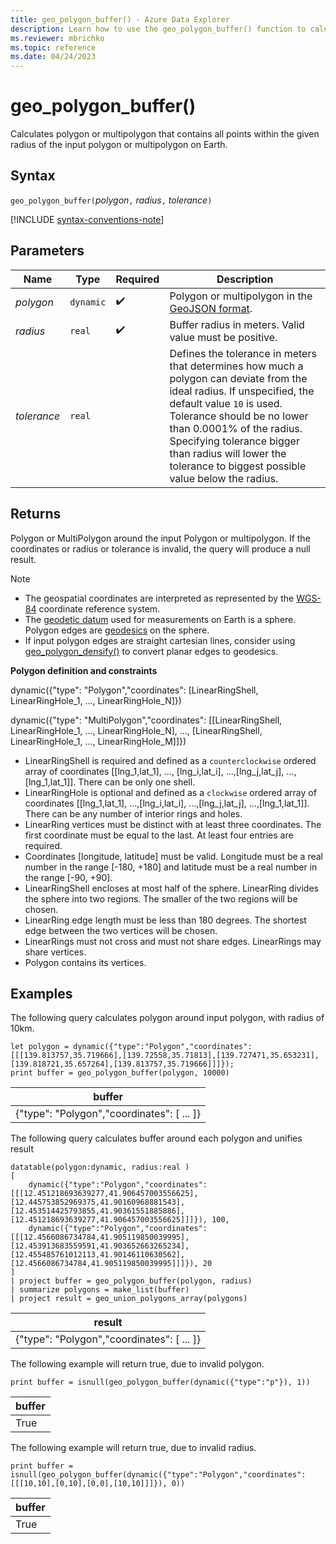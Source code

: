 ```yaml
---
title: geo_polygon_buffer() - Azure Data Explorer
description: Learn how to use the geo_polygon_buffer() function to calculate polygon buffer
ms.reviewer: mbrichko
ms.topic: reference
ms.date: 04/24/2023
---
```

# geo_polygon_buffer()

Calculates polygon or multipolygon that contains all points within the given radius of the input polygon or multipolygon on Earth.

## Syntax

`geo_polygon_buffer(`*polygon*`,` *radius*`,` *tolerance*`)`

[!INCLUDE [syntax-conventions-note](../includes/syntax-conventions-note.md)]

## Parameters

|Name|Type|Required|Description|
|--|--|--|--|
| *polygon* | `dynamic` |  :heavy_check_mark: | Polygon or multipolygon in the [GeoJSON format](https://tools.ietf.org/html/rfc7946).|
| *radius* | `real` |  :heavy_check_mark: | Buffer radius in meters. Valid value must be positive.|
| *tolerance* | `real` || Defines the tolerance in meters that determines how much a polygon can deviate from the ideal radius. If unspecified, the default value `10` is used. Tolerance should be no lower than 0.0001% of the radius. Specifying tolerance bigger than radius will lower the tolerance to biggest possible value below the radius.|

## Returns

Polygon or MultiPolygon around the input Polygon or multipolygon. If the coordinates or radius or tolerance is invalid, the query will produce a null result.

> [!NOTE]
>
> * The geospatial coordinates are interpreted as represented by the [WGS-84](https://earth-info.nga.mil/index.php?dir=wgs84&action=wgs84) coordinate reference system.
> * The [geodetic datum](https://en.wikipedia.org/wiki/Geodetic_datum) used for measurements on Earth is a sphere. Polygon edges are [geodesics](https://en.wikipedia.org/wiki/Geodesic) on the sphere.
> * If input polygon edges are straight cartesian lines, consider using [geo_polygon_densify()](geo-polygon-densify-function.md) to convert planar edges to geodesics.

**Polygon definition and constraints**

dynamic({"type": "Polygon","coordinates": [LinearRingShell, LinearRingHole_1, ..., LinearRingHole_N]})

dynamic({"type": "MultiPolygon","coordinates": [[LinearRingShell, LinearRingHole_1, ..., LinearRingHole_N], ..., [LinearRingShell, LinearRingHole_1, ..., LinearRingHole_M]]})

* LinearRingShell is required and defined as a `counterclockwise` ordered array of coordinates [[lng_1,lat_1], ..., [lng_i,lat_i], ...,[lng_j,lat_j], ...,[lng_1,lat_1]]. There can be only one shell.
* LinearRingHole is optional and defined as a `clockwise` ordered array of coordinates [[lng_1,lat_1], ...,[lng_i,lat_i], ...,[lng_j,lat_j], ...,[lng_1,lat_1]]. There can be any number of interior rings and holes.
* LinearRing vertices must be distinct with at least three coordinates. The first coordinate must be equal to the last. At least four entries are required.
* Coordinates [longitude, latitude] must be valid. Longitude must be a real number in the range [-180, +180] and latitude must be a real number in the range [-90, +90].
* LinearRingShell encloses at most half of the sphere. LinearRing divides the sphere into two regions. The smaller of the two regions will be chosen.
* LinearRing edge length must be less than 180 degrees. The shortest edge between the two vertices will be chosen.
* LinearRings must not cross and must not share edges. LinearRings may share vertices.
* Polygon contains its vertices.

## Examples

The following query calculates polygon around input polygon, with radius of 10km.

```kusto
let polygon = dynamic({"type":"Polygon","coordinates":[[[139.813757,35.719666],[139.72558,35.71813],[139.727471,35.653231],[139.818721,35.657264],[139.813757,35.719666]]]});
print buffer = geo_polygon_buffer(polygon, 10000)
```

|buffer|
|---|
|{"type": "Polygon","coordinates": [ ... ]}|

The following query calculates buffer around each polygon and unifies result

```kusto
datatable(polygon:dynamic, radius:real )
[
    dynamic({"type":"Polygon","coordinates":[[[12.451218693639277,41.906457003556625],[12.445753852969375,41.90160968881543],[12.453514425793855,41.90361551885886],[12.451218693639277,41.906457003556625]]]}), 100,
    dynamic({"type":"Polygon","coordinates":[[[12.4566086734784,41.905119850039995],[12.453913683559591,41.903652663265234],[12.455485761012113,41.90146110630562],[12.4566086734784,41.905119850039995]]]}), 20
]
| project buffer = geo_polygon_buffer(polygon, radius)
| summarize polygons = make_list(buffer)
| project result = geo_union_polygons_array(polygons)
```

|result|
|---|
|{"type": "Polygon","coordinates": [ ... ]}|


The following example will return true, due to invalid polygon.

```kusto
print buffer = isnull(geo_polygon_buffer(dynamic({"type":"p"}), 1))
```

|buffer|
|---|
|True|

The following example will return true, due to invalid radius.

```kusto
print buffer = isnull(geo_polygon_buffer(dynamic({"type":"Polygon","coordinates":[[[10,10],[0,10],[0,0],[10,10]]]}), 0))
```

|buffer|
|---|
|True|

